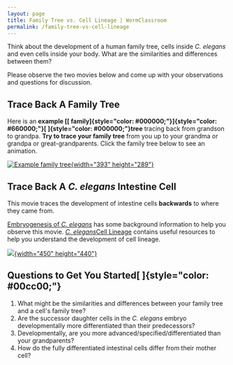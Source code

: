 ```yaml
---
layout: page
title: Family Tree vs. Cell Lineage | WormClassroom
permalink: /family-tree-vs-cell-lineage
---
```

Think about the development of a human family tree, cells inside *C.
elegans* and even cells inside your body. What are the similarities and
differences between them?

Please observe the two movies below and come up with your observations
and questions for discussion.

Trace Back A Family Tree
------------------------

Here is an **example [[
family]{style="color: #000000;"}]{style="color: #660000;"}[
]{style="color: #000000;"}tree** tracing back from grandson to grandpa.
**Try to trace your family tree** from you up to your grandma or grandpa
or great-grandparents. Click the family tree below to see an animation.

[![Example family tree](files/worm/FamilyTraceBack.png){width="393"
height="289"}](files/worm/FamilyTraceBack.swf "Family tree animation opens in new window")

Trace Back A *C. elegans* Intestine Cell
----------------------------------------

This movie traces the development of intestine cells **backwards** to
where they came from.

[Embryogenesis of *C. elegans*](embryogenesis-c-elegans) has some
background information to help you observe this movie. *[C.
elegans](c-elegans-cell-lineage)*[Cell Lineage](c-elegans-cell-lineage)
contains useful resources to help you understand the development of cell
lineage.

[![](files/worm/LineageTraceBack.jpg){width="450"
height="440"}](files/worm/LineageTraceBack.swf "Lineage animation opens in new window")

Questions to Get You Started[ ]{style="color: #00cc00;"}
--------------------------------------------------------

1.  What might be the similarities and differences between your family
    tree and a cell\'s family tree?
2.  Are the successor daughter cells in the *C. elegans* embryo
    developmentally more differentiated than their predecessors?
3.  Developmentally, are you more advanced/specified/differentiated than
    your grandparents?
4.  How do the fully differentiated intestinal cells differ from their
    mother cell?
